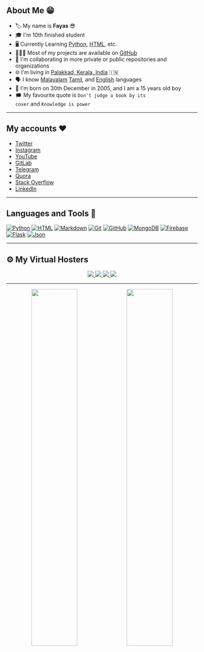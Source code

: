## About Me 😁

- 🏷️ My name is <b>Fayas</b> 😎
- 🎓 I'm 10th finished student
- 🖥️ Currently Learning <a href="https://python.org">Python</a>, <a href="https://html.spec.whatwg.org/">HTML</a>, etc.
- 👨🏻‍💻 Most of my projects are available on <a href="https://github.com/FayasNoushad?tab=repositories">GitHub</a>
- 🔭 I'm collaborating in more private or public repositories and organizations</li>
- 🌐 I'm living in <a href="https://maps.app.goo.gl/qnG1KWshmAa8UEcf7">Palakkad, Kerala, India</a> 🇮🇳
- 🗣️ I know [Malayalam](https://google.com/search?q=Malayalam) [Tamil](https://google.com/search?q=Tamil), and [English](https://google.com/search?q=English) languages
- 🎂 I'm born on 30th December in 2005, and I am a 15 years old boy
- 🗯️ My favourite quote is <code>Don't judge a book by its cover</code> and <code>Knowledge is power</code>


---


## My accounts ❤️

- [Twitter](https://twitter.com/FayasNoushad)
- [Instagram](https://instagram.com/TheFayas)
- [YouTube](https://youtube.com/channel/UCqC-Yzy8J9FuTH_lDRhBMCA)
- [GitLab](https://gitlab.com/FayasNoushad)
- [Telegram](https://telegram.me/FayasNoushad)
- [Quora](https://www.quora.com/profile/Fayas-Noushad-1)
- [Stack Overflow](https://stackoverflow.com/users/16129096/fayas-noushad)
- [LinkedIn](https://www.linkedin.com/in/fayasnoushad)


---


## Languages and Tools 🔨

[![Python](https://img.shields.io/badge/Python-%2314354C?&style=for-the-badge&logoColor=white&logo=python)](https://www.python.org)
[![HTML](https://img.shields.io/badge/HTML-%23E34F26?&style=for-the-badge&logoColor=white&logo=html5)](https://html.spec.whatwg.org)
[![Markdown](https://img.shields.io/badge/Markdown-black?&style=for-the-badge&logo=markdown)](https://daringfireball.net/projects/markdown/)
[![Git](https://img.shields.io/badge/Git-F05032?&style=for-the-badge&logoColor=white&logo=git)](https://git-scm.com)
[![GitHub](https://img.shields.io/badge/GitHub-black?&style=for-the-badge&logo=github)](https://github.com)
[![MongoDB](https://img.shields.io/badge/MongoDB-%234ea94b?&style=for-the-badge&logoColor=white&logo=mongodb)](https://mongodb.com)
[![Firebase](https://img.shields.io/badge/Firebase-FFCB2D?&style=for-the-badge&logoColor=white&logo=firebase)](https://firebase.google.com)
[![Flask](https://img.shields.io/badge/Flask-black?&style=for-the-badge&logo=flask)](https://flask.palletsprojects.com)
[![Json](https://img.shields.io/badge/Json-9A9A9A?&style=for-the-badge&logo=json)](https://json.org)


---


<h2>⚙️ My Virtual Hosters</h2>
<p align="center">
    <a href="https://heroku.com" target="_blank">
        <img
            src="https://img.shields.io/badge/Heroku-%23430098?&style=for-the-badge&logoColor=white&logo=heroku"
        />
    </a>
    <a href="https://vercel.com" target="_blank">
        <img
            src="https://img.shields.io/badge/Vercel-black?&style=for-the-badge&logoColor=white&logo=vercel"
        />
    </a>
    <a href="https://netlify.com" target="_blank">
        <img
            src="https://img.shields.io/badge/Netlify-teal?&style=for-the-badge&logoColor=white&logo=netlify"
        />
    </a>
    <a href="https://pages.github.com/" target="_blank">
        <img
            src="https://img.shields.io/badge/GitHub_Pages-black?&style=for-the-badge&logoColor=white&logo=github"
        />
    </a>
</p>


---

<p align="center">
    <img
        width="49%"
        src="https://github-readme-stats.vercel.app/api?username=FayasNoushad&count_private=true&include_all_commits=true&show_icons=true&theme=tokyonight&custom_title=GitHub+Stats"
    />
    <img
        width="49%"
        src="https://github-readme-streak-stats.herokuapp.com?user=FayasNoushad&theme=tokyonight"
    />
</p>
